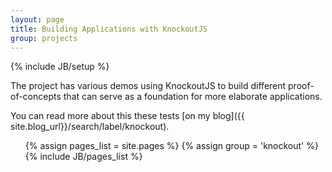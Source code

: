```yaml
---
layout: page
title: Building Applications with KnockoutJS
group: projects
---
```

{% include JB/setup %}

The project has various demos using KnockoutJS to build different proof-of-concepts
that can serve as a foundation for more elaborate applications.

You can read more about this these tests [on my blog]({{ site.blog_url}}/search/label/knockout). 


<ul class="pages">
   {% assign pages_list = site.pages %}
   {% assign group = 'knockout' %}
   {% include JB/pages_list %}
</ul>


